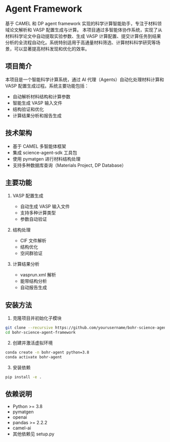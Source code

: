 # Agent Framework

基于 CAMEL 和 DP agent framework 实现的科学计算智能助手，专注于材料领域论文解析和 VASP 配置生成与计算。
本项目通过多智能体协作系统，实现了从材料科学论文中自动提取实验参数、生成 VASP 计算配置、提交计算任务到结果分析的全流程自动化。系统特别适用于高通量材料筛选、计算材料科学研究等场景，可以显著提高材料发现和优化的效率。

## 项目简介

本项目是一个智能科学计算系统，通过 AI 代理（Agents）自动化处理材料计算和 VASP 配置生成过程。系统主要功能包括：

- 自动解析材料结构和计算参数
- 智能生成 VASP 输入文件
- 结构验证和优化
- 计算结果分析和报告生成

## 技术架构

- 基于 CAMEL 多智能体框架
- 集成 science-agent-sdk 工具包
- 使用 pymatgen 进行材料结构处理
- 支持多种数据库查询（Materials Project, DP Database）

## 主要功能

1. VASP 配置生成
   - 自动生成 VASP 输入文件
   - 支持多种计算类型
   - 参数自动验证

2. 结构处理
   - CIF 文件解析
   - 结构优化
   - 空间群验证

3. 计算结果分析
   - vasprun.xml 解析
   - 能带结构分析
   - 自动报告生成

## 安装方法

1. 克隆项目并初始化子模块
```bash
git clone --recursive https://github.com/yourusername/bohr-science-agent-framework.git
cd bohr-science-agent-framework
```

2. 创建并激活虚拟环境
```bash
conda create -n bohr-agent python=3.8
conda activate bohr-agent
```

3. 安装依赖
```bash
pip install -e .
```

## 依赖说明

- Python >= 3.8
- pymatgen
- openai
- pandas >= 2.2.2
- camel-ai
- 其他依赖见 setup.py


```

